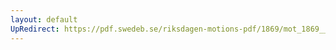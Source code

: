 ```yaml
---
layout: default
UpRedirect: https://pdf.swedeb.se/riksdagen-motions-pdf/1869/mot_1869__ak__00167.pdf
---
```

